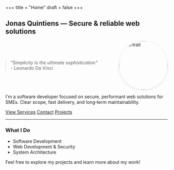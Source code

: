 +++
title = "Home"
draft = false
+++

<h2 class="site-title">Jonas Quintiens — Secure & reliable web solutions</h2>

<div style="display: flex; align-items: center; gap: 2rem; flex-wrap: wrap;">
  <blockquote class="main-quote" style="margin: 0; flex: 1;">
    <em>"Simplicity is the ultimate sophistication"</em><br>
    <span>- Leonardo Da Vinci</span>
  </blockquote>
  <img src="/photos/portrait.jpg" alt="Portrait" width="150" height="150" style="width: 150px; height: 150px; object-fit: cover; border-radius: 50%; box-shadow: 0 2px 8px rgba(0,0,0,0.1);">
</div>

I'm a software developer focused on secure, performant web solutions for SMEs. Clear scope, fast delivery, and long‑term maintainability.

<div class="hero-cta">
  <a class="btn btn-primary" href="/services/">View Services</a>
  <a class="btn btn-outline" href="/contact/">Contact</a>
  <a class="btn btn-ghost" href="/other-projects/">Projects</a>
</div>

---

### What I Do
- Software Development
- Web Development & Security
- System Architecture

Feel free to explore my projects and learn more about my work!

